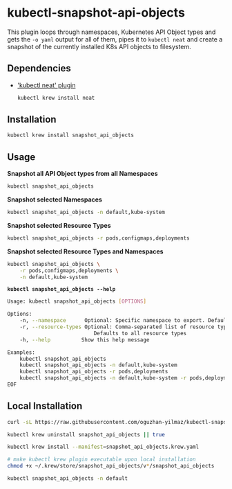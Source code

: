 # kubectl-snapshot-api-objects

This plugin loops through namespaces, Kubernetes API Object types and gets the `-o yaml` output for all of them, pipes it to `kubectl neat` and create a snapshot of the currently installed K8s API objects to filesystem.

## Dependencies

<!-- - [yq](https://github.com/mikefarah/yq) -->

- ['kubectl neat' plugin](https://github.com/itaysk/kubectl-neat)
  ```bash
  kubectl krew install neat
  ```

## Installation

```bash
kubectl krew install snapshot_api_objects
```

## Usage

**Snapshot all API Object types from all Namespaces**

```bash
kubectl snapshot_api_objects
```

**Snapshot selected Namespaces**

```bash
kubectl snapshot_api_objects -n default,kube-system
```

**Snapshot selected Resource Types**

```bash
kubectl snapshot_api_objects -r pods,configmaps,deployments

```

**Snapshot selected Resource Types and Namespaces**

```bash
kubectl snapshot_api_objects \
    -r pods,configmaps,deployments \
    -n default,kube-system

```

**`kubectl snapshot_api_objects --help`**

```bash
Usage: kubectl snapshot_api_objects [OPTIONS]

Options:
    -n, --namespace      Optional: Specific namespace to export. Defaults to all namespaces
    -r, --resource-types Optional: Comma-separated list of resource types to export (e.g., "pods,deployments,services")
                            Defaults to all resource types
    -h, --help          Show this help message

Examples:
    kubectl snapshot_api_objects                                                # Export all resources from all namespaces
    kubectl snapshot_api_objects -n default,kube-system                         # Export all resources from default namespace
    kubectl snapshot_api_objects -r pods,deployments                            # Export only pods and deployments from all namespaces
    kubectl snapshot_api_objects -n default,kube-system -r pods,deployments     # Export pods and deployments from default namespace
EOF
```

<!--
git update-index --chmod=+x snapshot-api-objects

chmod +x ~/.krew/store/snapshot_api_objects/v0.0.1/source/snapshot-api-objects-script.sh
 -->

## Local Installation

```bash
curl -sL https://raw.githubusercontent.com/oguzhan-yilmaz/kubectl-snapshot-api-objects/refs/heads/main/.krew.yaml -o snapshot_api_objects.krew.yaml

kubectl krew uninstall snapshot_api_objects || true

kubectl krew install --manifest=snapshot_api_objects.krew.yaml

# make kubectl krew plugin executable upon local installation
chmod +x ~/.krew/store/snapshot_api_objects/v*/snapshot_api_objects

kubectl snapshot_api_objects -n default
```
